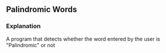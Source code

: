 ## Palindromic Words
### Explanation
A program that detects whether the word entered by the user is "Palindromic" or not
